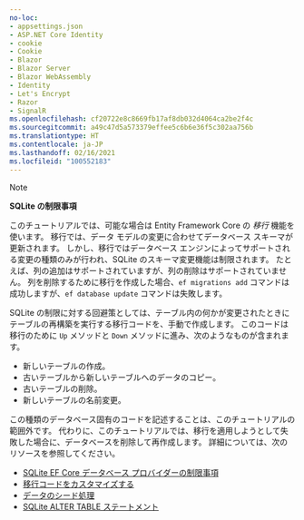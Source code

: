 ```yaml
---
no-loc:
- appsettings.json
- ASP.NET Core Identity
- cookie
- Cookie
- Blazor
- Blazor Server
- Blazor WebAssembly
- Identity
- Let's Encrypt
- Razor
- SignalR
ms.openlocfilehash: cf20722e8c8669fb17af8db032d4064ca2be2f4c
ms.sourcegitcommit: a49c47d5a573379effee5c6b6e36f5c302aa756b
ms.translationtype: HT
ms.contentlocale: ja-JP
ms.lasthandoff: 02/16/2021
ms.locfileid: "100552183"
---
```

> [!NOTE]
> 
> **SQLite の制限事項**
>
> このチュートリアルでは、可能な場合は Entity Framework Core の *移行* 機能を使います。 移行では、データ モデルの変更に合わせてデータベース スキーマが更新されます。 しかし、移行ではデータベース エンジンによってサポートされる変更の種類のみが行われ、SQLite のスキーマ変更機能は制限されます。 たとえば、列の追加はサポートされていますが、列の削除はサポートされていません。 列を削除するために移行を作成した場合、`ef migrations add` コマンドは成功しますが、`ef database update` コマンドは失敗します。 
>
> SQLite の制限に対する回避策としては、テーブル内の何かが変更されたときにテーブルの再構築を実行する移行コードを、手動で作成します。 このコードは移行のために `Up` メソッドと `Down` メソッドに進み、次のようなものが含まれます。
>
> * 新しいテーブルの作成。
> * 古いテーブルから新しいテーブルへのデータのコピー。
> * 古いテーブルの削除。
> * 新しいテーブルの名前変更。
>
> この種類のデータベース固有のコードを記述することは、このチュートリアルの範囲外です。 代わりに、このチュートリアルでは、移行を適用しようとして失敗した場合に、データベースを削除して再作成します。 詳細については、次のリソースを参照してください。
>
> * [SQLite EF Core データベース プロバイダーの制限事項](/ef/core/providers/sqlite/limitations)
> * [移行コードをカスタマイズする](/ef/core/managing-schemas/migrations/#customize-migration-code)
> * [データのシード処理](/ef/core/modeling/data-seeding)
> * [SQLite ALTER TABLE ステートメント](https://sqlite.org/lang_altertable.html)